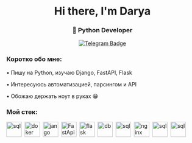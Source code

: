 <div id="header" align="center">
  <h1> Hi there, I'm Darya</h1>
  <h3>🐍 Python Developer </h3>
  <a href="https://t.me/@SQ_travel" target="_blank">
    <img src="https://img.shields.io/badge/Telegram-229ED9?style=for-the-badge&logo=telegram&logoColor=white" alt="Telegram Badge"/>
  </a>
</div>

### Коротко обо мне:
• Пишу на Python, изучаю Django, FastAPI, Flask

• Интересуюсь автоматизацией, парсингом и API

• Обожаю держать ноут в руках :grin:

### Мой стек:
<img src="https://cdn.jsdelivr.net/gh/devicons/devicon@latest/icons/python/python-original-wordmark.svg" title="sql" width="40" height="40"/>&nbsp;
<img src="https://cdn.jsdelivr.net/gh/devicons/devicon@latest/icons/docker/docker-original-wordmark.svg" title="doker" width="40" height="40"/>&nbsp;
<img src="https://cdn.jsdelivr.net/gh/devicons/devicon@latest/icons/django/django-plain-wordmark.svg" title="jango" width="40" height="40"/>&nbsp;
<img src="https://cdn.jsdelivr.net/gh/devicons/devicon@latest/icons/fastapi/fastapi-original-wordmark.svg" title="FastApi" width="40" height="40"/>&nbsp;
<img src="https://cdn.jsdelivr.net/gh/devicons/devicon@latest/icons/flask/flask-original-wordmark.svg" title="flask" width="40" height="40"/>&nbsp;
<img src="https://cdn.jsdelivr.net/gh/devicons/devicon@latest/icons/dbeaver/dbeaver-original.svg" title="db" width="40" height="40"/>&nbsp;
<img src="https://cdn.jsdelivr.net/gh/devicons/devicon@latest/icons/mysql/mysql-original-wordmark.svg" title="sql" width="40" height="40"/>&nbsp;
<img src="https://cdn.jsdelivr.net/gh/devicons/devicon@latest/icons/nginx/nginx-original.svg" title="nginx" width="40" height="40"/>&nbsp;
<img src="https://cdn.jsdelivr.net/gh/devicons/devicon@latest/icons/postgresql/postgresql-original-wordmark.svg" title="sql" width="40" height="40"/>&nbsp;
<img src="https://cdn.jsdelivr.net/gh/devicons/devicon@latest/icons/postman/postman-original.svg" title="sql" width="40" height="40"/>&nbsp;
<!--
**DaryaBelos/DaryaBelos** is a ✨ _special_ ✨ repository because its `README.md` (this file) appears on your GitHub profile.

Here are some ideas to get you started:

- 🔭 I’m currently working on ...
- 🌱 I’m currently learning ...
- 👯 I’m looking to collaborate on ...
- 🤔 I’m looking for help with ...
- 💬 Ask me about ...
- 📫 How to reach me: ...
- 😄 Pronouns: ...
- ⚡ Fun fact: ...
-->
